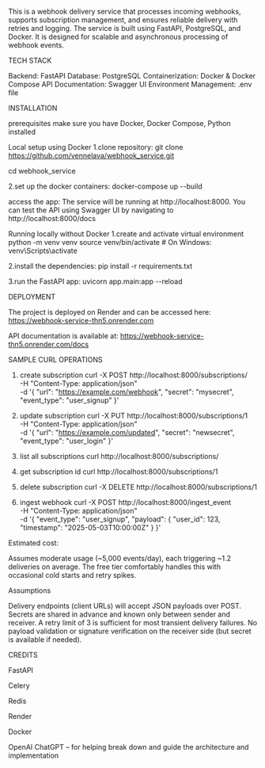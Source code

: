 This is a webhook delivery service that processes incoming webhooks, supports subscription management, and ensures reliable delivery with retries and logging. The service is built using FastAPI, PostgreSQL, and Docker. It is designed for scalable and asynchronous processing of webhook events.

TECH STACK

Backend: FastAPI
Database: PostgreSQL
Containerization: Docker & Docker Compose
API Documentation: Swagger UI
Environment Management: .env file

INSTALLATION

prerequisites
make sure you have Docker, Docker Compose, Python installed

Local setup using Docker
1.clone repository:
git clone https://github.com/vennelava/webhook_service.git

cd webhook_service

2.set up the docker containers:
docker-compose up --build

access the app:
The service will be running at http://localhost:8000.
You can test the API using Swagger UI by navigating to http://localhost:8000/docs

Running locally without Docker
1.create and activate virtual environment
python -m venv venv
source venv/bin/activate   # On Windows: venv\Scripts\activate

2.install the dependencies:
pip install -r requirements.txt

3.run the FastAPI app:
uvicorn app.main:app --reload

DEPLOYMENT

The project is deployed on Render and can be accessed here:
https://webhook-service-thn5.onrender.com

API documentation is available at:
https://webhook-service-thn5.onrender.com/docs

SAMPLE CURL OPERATIONS

1. create subscription
curl -X POST http://localhost:8000/subscriptions/ \
-H "Content-Type: application/json" \
-d '{
  "url": "https://example.com/webhook",
  "secret": "mysecret",
  "event_type": "user_signup"
}'

2. update subscription
curl -X PUT http://localhost:8000/subscriptions/1 \
-H "Content-Type: application/json" \
-d '{
  "url": "https://example.com/updated",
  "secret": "newsecret",
  "event_type": "user_login"
}'

3. list all subscriptions
curl http://localhost:8000/subscriptions/

4. get subscription id
curl http://localhost:8000/subscriptions/1

5. delete subscription
curl -X DELETE http://localhost:8000/subscriptions/1

6. ingest webhook
curl -X POST http://localhost:8000/ingest_event \
-H "Content-Type: application/json" \
-d '{
  "event_type": "user_signup",
  "payload": {
    "user_id": 123,
    "timestamp": "2025-05-03T10:00:00Z"
  }
}'


Estimated cost:

Assumes moderate usage (~5,000 events/day), each triggering ~1.2 deliveries on average. The free tier comfortably handles this with occasional cold starts and retry spikes.

Assumptions

Delivery endpoints (client URLs) will accept JSON payloads over POST.
Secrets are shared in advance and known only between sender and receiver.
A retry limit of 3 is sufficient for most transient delivery failures.
No payload validation or signature verification on the receiver side (but secret is available if needed).

CREDITS

FastAPI

Celery

Redis

Render

Docker

OpenAI ChatGPT – for helping break down and guide the architecture and implementation
